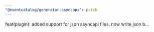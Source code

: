 ```yaml
---
"@eventcatalog/generator-asyncapi": patch
---
```


feat(plugin): added support for json asyncapi files, now write json b…
